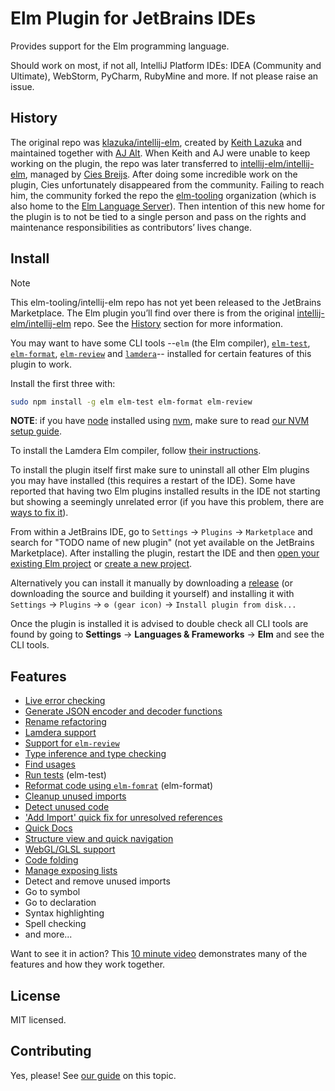Elm Plugin for JetBrains IDEs
=============================

<!-- Plugin description -->
Provides support for the Elm programming language.
<!-- Plugin description end -->

Should work on most, if not all, IntelliJ Platform IDEs: IDEA (Community and Ultimate), WebStorm, PyCharm, RubyMine and more. If not please raise an issue.


## History

The original repo was [klazuka/intellij-elm](https://github.com/klazuka/intellij-elm), created by [Keith Lazuka](https://github.com/klazuka) and maintained together with [AJ Alt](https://github.com/ajalt). When Keith and AJ were unable to keep working on the plugin, the repo was later transferred to [intellij-elm/intellij-elm](https://github.com/intellij-elm/intellij-elm), managed by [Cies Breijs](https://github.com/cies). After doing some incredible work on the plugin, Cies unfortunately disappeared from the community. Failing to reach him, the community forked the repo the [elm-tooling](https://github.com/elm-tooling) organization (which is also home to the [Elm Language Server](https://github.com/elm-tooling/elm-language-server)). Then intention of this new home for the plugin is to not be tied to a single person and pass on the rights and maintenance responsibilities as contributors’ lives change.


## Install

> [!NOTE]
> This elm-tooling/intellij-elm repo has not yet been released to the JetBrains Marketplace. The Elm plugin you’ll find over there is from the original [intellij-elm/intellij-elm](https://github.com/intellij-elm/intellij-elm) repo. See the [History](#history) section for more information. 

You may want to have some CLI tools --`elm` (the Elm compiler), [`elm-test`](docs/elm-test.md), [`elm-format`](docs/features/elm-format.md),
[`elm-review`](docs/features/elm-review.md) and [`lamdera`](docs/features/lamdera.md)-- installed for certain features of this plugin to work.

Install the first three with:

```bash
sudo npm install -g elm elm-test elm-format elm-review
```

**NOTE**: if you have [node](https://nodejs.org) installed using [nvm](https://github.com/nvm-sh/nvm), make sure to read [our NVM setup guide](docs/nvm.md).

To install the Lamdera Elm compiler, follow [their instructions](https://lamdera.com/start).

To install the plugin itself first make sure to uninstall all other Elm plugins you may have installed (this requires a restart of the IDE).
Some have reported that having two Elm plugins installed results in the IDE not starting but showing a seemingly unrelated error
(if you have this problem, there are [ways to fix it](https://intellij-support.jetbrains.com/hc/en-us/community/posts/360000524244-Disable-Uninstall-plugin-without-launching-Idea)).

From within a JetBrains IDE, go to `Settings` -> `Plugins` -> `Marketplace` and search for "TODO name of new plugin" (not yet available on the JetBrains Marketplace).
After installing the plugin, restart the IDE and then [open your existing Elm project](docs/existing-project.md) or [create a new project](docs/new-project.md).

Alternatively you can install it manually by downloading a [release](https://github.com/elm-tooling/intellij-elm/releases) (or downloading the source and building it yourself) and
installing it with `Settings` -> `Plugins` -> `⚙️ (gear icon)` -> `Install plugin from disk...`

Once the plugin is installed it is advised to double check all CLI tools are found by going to
**Settings** -> **Languages & Frameworks** -> **Elm** and see the CLI tools. 


## Features

* [Live error checking](docs/features/live-error-checking.md)
* [Generate JSON encoder and decoder functions](docs/features/generate-function-json.md)
* [Rename refactoring](docs/features/rename-refactoring.md)
* [Lamdera support](docs/features/lamdera.md)
* [Support for `elm-review`](docs/features/elm-review.md)
* [Type inference and type checking](docs/features/type-inference.md)
* [Find usages](docs/features/find-usages.md)
* [Run tests](docs/features/elm-test.md) (elm-test)
* [Reformat code using `elm-fomrat`](docs/features/elm-format.md) (elm-format)
* [Cleanup unused imports](docs/features/unused-imports.md)
* [Detect unused code](docs/features/unused-code.md)
* ['Add Import' quick fix for unresolved references](docs/features/add-imports.md)
* [Quick Docs](docs/features/quick-docs.md)
* [Structure view and quick navigation](docs/features/structure-view.md)
* [WebGL/GLSL support](docs/features/webgl.md)
* [Code folding](docs/features/code-folding.md)
* [Manage exposing lists](docs/features/exposure.md)
* Detect and remove unused imports
* Go to symbol
* Go to declaration
* Syntax highlighting
* Spell checking
* and more...

Want to see it in action? This [10 minute video](https://www.youtube.com/watch?v=CC2TdNuZztI) demonstrates many of the features and how they work together.


## License

MIT licensed.


## Contributing

Yes, please! See [our guide](/docs/contributing.md) on this topic. 
